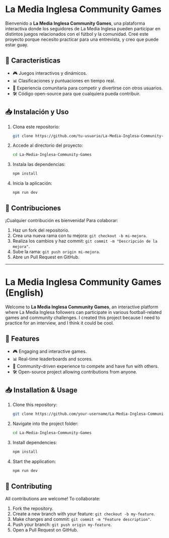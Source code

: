 # La Media Inglesa Community Games

Bienvenido a **La Media Inglesa Community Games**, una plataforma interactiva donde los seguidores de La Media Inglesa pueden participar en distintos juegos relacionados con el fútbol y la comunidad. Creé este proyecto porque necesito practicar para una entrevista, y creo que puede estar guay.

## 🚀 Características
- 🎮 Juegos interactivos y dinámicos.
- 📊 Clasificaciones y puntuaciones en tiempo real.
- 🤝 Experiencia comunitaria para competir y divertirse con otros usuarios.
- 🛠️ Código open-source para que cualquiera pueda contribuir.

## 📥 Instalación y Uso
1. Clona este repositorio:
   ```bash
   git clone https://github.com/tu-usuario/La-Media-Inglesa-Community-Games.git
   ```
2. Accede al directorio del proyecto:
   ```bash
   cd La-Media-Inglesa-Community-Games
   ```
3. Instala las dependencias:
   ```bash
   npm install
   ```
4. Inicia la aplicación:
   ```bash
   npm run dev
   ```

## 🤝 Contribuciones
¡Cualquier contribución es bienvenida! Para colaborar:
1. Haz un fork del repositorio.
2. Crea una nueva rama con tu mejora: `git checkout -b mi-mejora`.
3. Realiza los cambios y haz commit: `git commit -m "Descripción de la mejora"`.
4. Sube la rama: `git push origin mi-mejora`.
5. Abre un Pull Request en GitHub.

---

# La Media Inglesa Community Games (English)

Welcome to **La Media Inglesa Community Games**, an interactive platform where La Media Inglesa followers can participate in various football-related games and community challenges. I created this project because I need to practice for an interview, and I think it could be cool.

## 🚀 Features
- 🎮 Engaging and interactive games.
- 📊 Real-time leaderboards and scores.
- 🤝 Community-driven experience to compete and have fun with others.
- 🛠️ Open-source project allowing contributions from anyone.

## 📥 Installation & Usage
1. Clone this repository:
   ```bash
   git clone https://github.com/your-username/La-Media-Inglesa-Community-Games.git
   ```
2. Navigate into the project folder:
   ```bash
   cd La-Media-Inglesa-Community-Games
   ```
3. Install dependencies:
   ```bash
   npm install
   ```
4. Start the application:
   ```bash
   npm run dev
   ```

## 🤝 Contributing
All contributions are welcome! To collaborate:
1. Fork the repository.
2. Create a new branch with your feature: `git checkout -b my-feature`.
3. Make changes and commit: `git commit -m "Feature description"`.
4. Push your branch: `git push origin my-feature`.
5. Open a Pull Request on GitHub.
